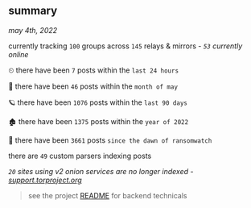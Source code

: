 
## summary
_may 4th, 2022_

currently tracking `100` groups across `145` relays & mirrors - _`53` currently online_

⏲ there have been `7` posts within the `last 24 hours`

🦈 there have been `46` posts within the `month of may`

🪐 there have been `1076` posts within the `last 90 days`

🏚 there have been `1375` posts within the `year of 2022`

🦕 there have been `3661` posts `since the dawn of ransomwatch`

there are `49` custom parsers indexing posts

_`20` sites using v2 onion services are no longer indexed - [support.torproject.org](https://support.torproject.org/onionservices/v2-deprecation/)_

> see the project [README](https://github.com/thetanz/ransomwatch#ransomwatch--) for backend technicals
